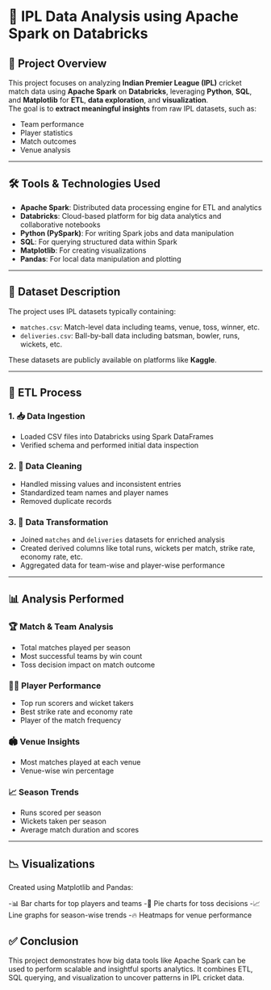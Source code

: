 # 🏏 IPL Data Analysis using Apache Spark on Databricks

## 📌 **Project Overview**
This project focuses on analyzing **Indian Premier League (IPL)** cricket match data using **Apache Spark** on **Databricks**, leveraging **Python**, **SQL**, and **Matplotlib** for **ETL**, **data exploration**, and **visualization**.  
The goal is to **extract meaningful insights** from raw IPL datasets, such as:

- Team performance  
- Player statistics  
- Match outcomes  
- Venue analysis  

---

## 🛠️ **Tools & Technologies Used**

- **Apache Spark**: Distributed data processing engine for ETL and analytics  
- **Databricks**: Cloud-based platform for big data analytics and collaborative notebooks  
- **Python (PySpark)**: For writing Spark jobs and data manipulation  
- **SQL**: For querying structured data within Spark  
- **Matplotlib**: For creating visualizations  
- **Pandas**: For local data manipulation and plotting  

---

## 📂 **Dataset Description**

The project uses IPL datasets typically containing:

- `matches.csv`: Match-level data including teams, venue, toss, winner, etc.  
- `deliveries.csv`: Ball-by-ball data including batsman, bowler, runs, wickets, etc.  

These datasets are publicly available on platforms like **Kaggle**.

---

## 🔄 **ETL Process**

### 1. 📥 **Data Ingestion**
- Loaded CSV files into Databricks using Spark DataFrames  
- Verified schema and performed initial data inspection  

### 2. 🧹 **Data Cleaning**
- Handled missing values and inconsistent entries  
- Standardized team names and player names  
- Removed duplicate records  

### 3. 🔄 **Data Transformation**
- Joined `matches` and `deliveries` datasets for enriched analysis  
- Created derived columns like total runs, wickets per match, strike rate, economy rate, etc.  
- Aggregated data for team-wise and player-wise performance  

---

## 📊 **Analysis Performed**

### 🏆 **Match & Team Analysis**
- Total matches played per season  
- Most successful teams by win count  
- Toss decision impact on match outcome  

### 👨‍🏫 **Player Performance**
- Top run scorers and wicket takers  
- Best strike rate and economy rate  
- Player of the match frequency  

### 🏟️ **Venue Insights**
- Most matches played at each venue  
- Venue-wise win percentage  

### 📈 **Season Trends**
- Runs scored per season  
- Wickets taken per season  
- Average match duration and scores  

---

## 📉 Visualizations
Created using Matplotlib and Pandas:

-📊 Bar charts for top players and teams
-🥧 Pie charts for toss decisions
-📈 Line graphs for season-wise trends
-🔥 Heatmaps for venue performance

## ✅ Conclusion
This project demonstrates how big data tools like Apache Spark can be used to perform scalable and insightful sports analytics.
It combines ETL, SQL querying, and visualization to uncover patterns in IPL cricket data.
